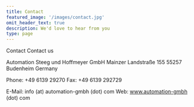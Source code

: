 ```yaml
---
title: Contact    
featured_image: '/images/contact.jpg'
omit_header_text: true
description: We'd love to hear from you
type: page
---
```


Contact
Contact us

Automation Steeg und Hoffmeyer GmbH
Mainzer Landstraße 155
55257 Budenheim
Germany

Phone: +49 6139 29270
Fax:     +49 6139 292729

E-Mail: info (at) automation-gmbh (dot) com
Web: www.automation-gmbh (dot) com